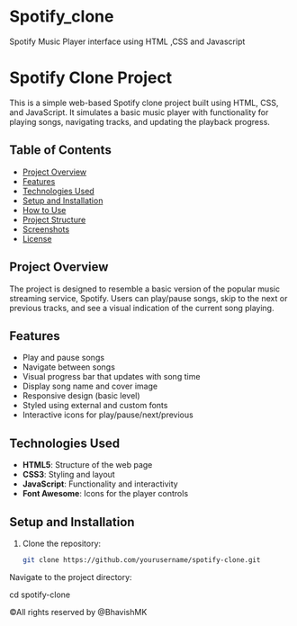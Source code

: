 # Spotify_clone
Spotify Music Player  interface using HTML ,CSS and Javascript
# Spotify Clone Project

This is a simple web-based Spotify clone project built using HTML, CSS, and JavaScript. It simulates a basic music player with functionality for playing songs, navigating tracks, and updating the playback progress.

## Table of Contents
- [Project Overview](#project-overview)
- [Features](#features)
- [Technologies Used](#technologies-used)
- [Setup and Installation](#setup-and-installation)
- [How to Use](#how-to-use)
- [Project Structure](#project-structure)
- [Screenshots](#screenshots)
- [License](#license)

## Project Overview
The project is designed to resemble a basic version of the popular music streaming service, Spotify. Users can play/pause songs, skip to the next or previous tracks, and see a visual indication of the current song playing.

## Features
- Play and pause songs
- Navigate between songs
- Visual progress bar that updates with song time
- Display song name and cover image
- Responsive design (basic level)
- Styled using external and custom fonts
- Interactive icons for play/pause/next/previous

## Technologies Used
- **HTML5**: Structure of the web page
- **CSS3**: Styling and layout
- **JavaScript**: Functionality and interactivity
- **Font Awesome**: Icons for the player controls

## Setup and Installation
1. Clone the repository:
   ```bash
   git clone https://github.com/yourusername/spotify-clone.git


Navigate to the project directory:

cd spotify-clone


&copy;All rights reserved by @BhavishMK
